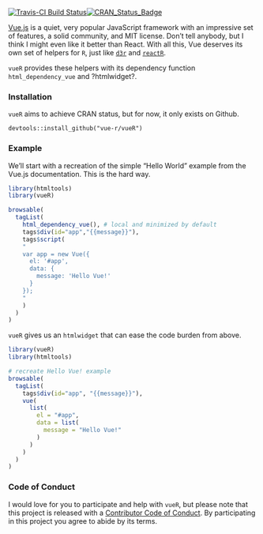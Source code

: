 
<!-- README.md is generated from README.Rmd. Please edit that file -->

[![Travis-CI Build
Status](https://travis-ci.org/vue-r/vuer.svg?branch=master)](https://travis-ci.org/vue-r/vueR)[![CRAN\_Status\_Badge](http://www.r-pkg.org/badges/version/vueR)](https://cran.r-project.org/package=vueR)

[Vue.js](https://vuejs.org) is a quiet, very popular JavaScript
framework with an impressive set of features, a solid community, and MIT
license. Don’t tell anybody, but I think I might even like it better
than React. With all this, Vue deserves its own set of helpers for `R`,
just like [`d3r`](https://github.com/timelyportfolio/d3r) and
[`reactR`](https://github.com/react-r/reactR).

`vueR` provides these helpers with its dependency function
`html_dependency_vue` and ?htmlwidget?.

### Installation

`vueR` aims to achieve CRAN status, but for now, it only exists on
Github.

    devtools::install_github("vue-r/vueR")

### Example

We’ll start with a recreation of the simple “Hello World” example from
the Vue.js documentation. This is the hard way.

``` r
library(htmltools)
library(vueR)

browsable(
  tagList(
    html_dependency_vue(), # local and minimized by default
    tags$div(id="app","{{message}}"),
    tags$script(
    "
    var app = new Vue({
      el: '#app',
      data: {
        message: 'Hello Vue!'
      }
    });
    "
    )
  )
)
```

`vueR` gives us an `htmlwidget` that can ease the code burden from
above.

``` r
library(vueR)
library(htmltools)

# recreate Hello Vue! example
browsable(
  tagList(
    tags$div(id="app", "{{message}}"),
    vue(
      list(
        el = "#app",
        data = list(
          message = "Hello Vue!"
        )
      )
    )
  )
)
```

### Code of Conduct

I would love for you to participate and help with `vueR`, but please
note that this project is released with a [Contributor Code of
Conduct](CONDUCT.md). By participating in this project you agree to
abide by its terms.
